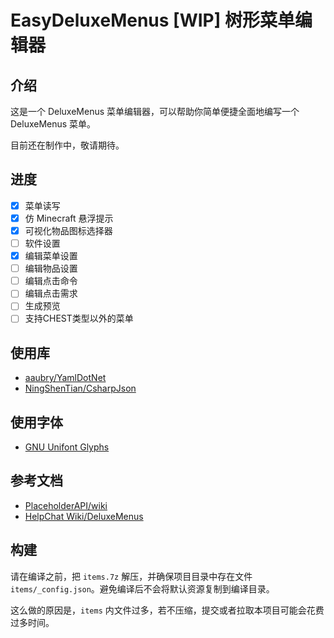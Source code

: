 ﻿# EasyDeluxeMenus [WIP] 树形菜单编辑器

## 介绍

这是一个 DeluxeMenus 菜单编辑器，可以帮助你简单便捷全面地编写一个 DeluxeMenus 菜单。

目前还在制作中，敬请期待。

## 进度
* [x] 菜单读写
* [x] 仿 Minecraft 悬浮提示
* [x] 可视化物品图标选择器
* [ ] 软件设置
* [x] 编辑菜单设置
* [ ] 编辑物品设置
* [ ] 编辑点击命令
* [ ] 编辑点击需求
* [ ] 生成预览
* [ ] 支持CHEST类型以外的菜单

## 使用库
* [aaubry/YamlDotNet](https://github.com/aaubry/YamlDotNet)
* [NingShenTian/CsharpJson](https://github.com/NingShenTian/CsharpJson)

## 使用字体
* [GNU Unifont Glyphs](http://www.unifoundry.com/unifont/index.html)

## 参考文档
* [PlaceholderAPI/wiki](https://github.com/PlaceholderAPI/PlaceholderAPI/wiki)
* [HelpChat Wiki/DeluxeMenus](https://wiki.helpch.at/clips-plugins/deluxemenus)

## 构建

请在编译之前，把 `items.7z` 解压，并确保项目目录中存在文件 `items/_config.json`。避免编译后不会将默认资源复制到编译目录。

这么做的原因是，`items` 内文件过多，若不压缩，提交或者拉取本项目可能会花费过多时间。
